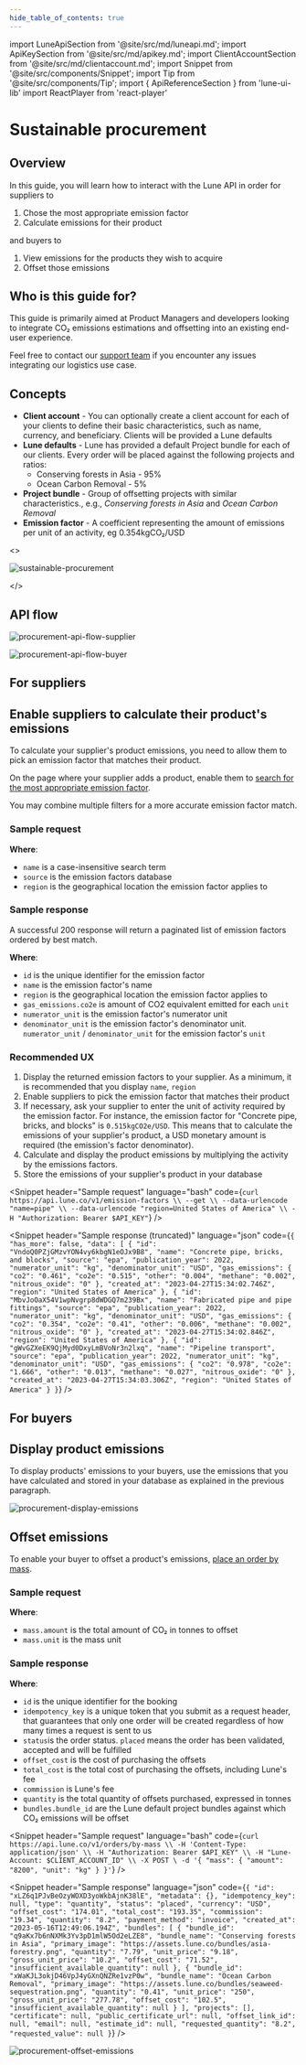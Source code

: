 ```yaml
---
hide_table_of_contents: true
---
```


import LuneApiSection from '@site/src/md/luneapi.md';
import ApiKeySection from '@site/src/md/apikey.md';
import ClientAccountSection from '@site/src/md/clientaccount.md';
import Snippet  from '@site/src/components/Snippet';
import Tip from '@site/src/components/Tip';
import { ApiReferenceSection } from 'lune-ui-lib'
import ReactPlayer from 'react-player'

# Sustainable procurement

<div className="sections">

<ApiReferenceSection>
<div className="paragraphSections">

<div>

<LuneApiSection />

</div>
<div>

## Overview

In this guide, you will learn how to interact with the Lune API in order for suppliers to
1. Chose the most appropriate emission factor
2. Calculate emissions for their product

and buyers to
1. View emissions for the products they wish to acquire
2. Offset those emissions

</div>
<div>

## Who is this guide for?

This guide is primarily aimed at Product Managers and developers looking
to integrate CO₂ emissions estimations and offsetting into an existing end-user experience.

Feel free to contact our [support team](mailto:support@lune.com) if you encounter any issues integrating our logistics use case.

</div>
<div>

## Concepts

- **Client account** - You can optionally create a client account for each of your clients to define their basic characteristics, such as name, currency, and beneficiary.  Clients will be provided a Lune defaults
- **Lune defaults** - Lune has provided a default Project bundle for each of our clients.  Every order will be placed against the following projects and ratios:
  - Conserving forests in Asia - 95%
  - Ocean Carbon Removal - 5%
- **Project bundle** - Group of offsetting projects with similar characteristics., e.g., _Conserving forests in Asia_ and _Ocean Carbon Removal_
- **Emission factor** - A coefficient representing the amount of emissions per unit of an activity, eg 0.354kgCO&#8322;/USD

</div>
</div>

<>

![sustainable-procurement](/img/sustainable-procurement.png)

</>

</ApiReferenceSection>

<ApiKeySection />

<div>

## API flow

![procurement-api-flow-supplier](/img/procurement-apiflow-supplier.png)

![procurement-api-flow-buyer](/img/procurement-apiflow-buyer.png)

</div>

## For suppliers

<ApiReferenceSection>

<div className="paragraphSections">

<div>

## Enable suppliers to calculate their product's emissions

To calculate your supplier's product emissions, you need to allow them to pick an emission factor that matches their product.

On the page where your supplier adds a product, enable them to [search for the most appropriate emission factor](/resources/emission-factors/list-emission-factors/).

You may combine multiple filters for a more accurate emission factor match.

<div>
</div>

### Sample request

**Where**:

- `name` is a case-insensitive search term
- `source` is the emission factors database
- `region` is the geographical location the emission factor applies to

</div>
<div>

### Sample response

A successful 200 response will return a paginated list of emission factors ordered by best match.

**Where**:

- `id` is the unique identifier for the emission factor
- `name` is the emission factor's name
- `region` is the geographical location the emission factor applies to
- `gas_emissions.co2e` is amount of CO2 equivalent emitted for each `unit`
- `numerator_unit` is the emission factor's numerator unit
- `denominator_unit` is the emission factor's denominator unit. `numerator_unit` / `denominator_unit` for the emission factor's `unit`


</div>

<div>

### Recommended UX

1. Display the returned emission factors to your supplier.  As a minimum, it is recommended that you display `name`, `region`
2. Enable suppliers to pick the emission factor that matches their product
3. If necessary, ask your supplier to enter the unit of activity required by the emission factor.  For instance, the emission factor for "Concrete pipe, bricks, and blocks" is `0.515kgCO2e/USD`.  This means that to calculate the emissions of your supplier's product, a USD monetary amount is required (the emission's factor denominator).
4. Calculate and display the product emissions by multiplying the activity by the emissions factors.
5. Store the emissions of your supplier's product in your database

</div>

</div>

<div className="miniSections overflow-hidden">

<Snippet
    header="Sample request"
    language="bash"
    code={`curl https://api.lune.co/v1/emission-factors \\
  --get \\
  --data-urlencode "name=pipe" \\
  --data-urlencode "region=United States of America" \\
  -H "Authorization: Bearer $API_KEY"`} />


<Snippet
    header="Sample response (truncated)"
    language="json"
    code={`{
  "has_more": false,
  "data": [
    {
      "id": "VndoQ0PZjGMzvYON4vy6kbgN1eOJx9B8",
      "name": "Concrete pipe, bricks, and blocks",
      "source": "epa",
      "publication_year": 2022,
      "numerator_unit": "kg",
      "denominator_unit": "USD",
      "gas_emissions": {
        "co2": "0.461",
        "co2e": "0.515",
        "other": "0.004",
        "methane": "0.002",
        "nitrous_oxide": "0"
      },
      "created_at": "2023-04-27T15:34:02.746Z",
      "region": "United States of America"
    },
    {
      "id": "MbvJoOaX54V1wpNvgrp8dWDGQ7m239Bx",
      "name": "Fabricated pipe and pipe fittings",
      "source": "epa",
      "publication_year": 2022,
      "numerator_unit": "kg",
      "denominator_unit": "USD",
      "gas_emissions": {
        "co2": "0.354",
        "co2e": "0.41",
        "other": "0.006",
        "methane": "0.002",
        "nitrous_oxide": "0"
      },
      "created_at": "2023-04-27T15:34:02.846Z",
      "region": "United States of America"
    },
    {
      "id": "gWvGZXeEK9QjMyd0DxyLmBVoNr3n2lxq",
      "name": "Pipeline transport",
      "source": "epa",
      "publication_year": 2022,
      "numerator_unit": "kg",
      "denominator_unit": "USD",
      "gas_emissions": {
        "co2": "0.978",
        "co2e": "1.666",
        "other": "0.013",
        "methane": "0.027",
        "nitrous_oxide": "0"
      },
      "created_at": "2023-04-27T15:34:03.306Z",
      "region": "United States of America"
    }
  }`} />

<div className="react-player-procurement-supplier-wrapper">
<ReactPlayer loop className="react-player"playing muted url='/videos/procurement-supplier.mp4' width="100%" height="100%" />
</div>

</div>

</ApiReferenceSection>

## For buyers

<ApiReferenceSection>

<div className="paragraphSections">

<div>

## Display product emissions

To display products' emissions to your buyers, use the emissions that you have calculated and stored in your database as explained in the previous paragraph.

</div>
</div>

<div className="miniSections">

![procurement-display-emissions](/img/procurement-display-emissions.png)

</div>
</ApiReferenceSection>

<ClientAccountSection />

<ApiReferenceSection>

<div className="paragraphSections">

<div>

## Offset emissions

To enable your buyer to offset a product's emissions, [place an order by mass](/resources/orders/create-order-by-mass).


</div>
<div>

### Sample request

**Where**:

- `mass.amount` is the total amount of CO₂ in tonnes to offset
- `mass.unit` is the mass unit

</div>
<div>

### Sample response

**Where**:

- `id` is the unique identifier for the booking
- `idempotency_key` is a unique token that you submit as a request header, that guarantees that only one order will be created regardless of how many times a request is sent to us
- `status`is the order status.  `placed` means the order has been validated, accepted and will be fulfilled
- `offset_cost` is the cost of purchasing the offsets
- `total_cost` is the total cost of purchasing the offsets, including Lune's fee
- `commission` is Lune's fee
- `quantity` is the total quantity of offsets purchased, expressed in tonnes
- `bundles.bundle_id` are the Lune default project bundles against which CO₂ emissions will be offset

</div>
</div>

<div className="miniSections">

<Snippet
    header="Sample request"
    language="bash"
    code={`curl https://api.lune.co/v1/orders/by-mass \\
  -H 'Content-Type: application/json' \\
  -H "Authorization: Bearer $API_KEY" \\
  -H "Lune-Account: $CLIENT_ACCOUNT_ID" \\
  -X POST \
  -d '{
  "mass": {
    "amount": "8200",
    "unit": "kg"
  }
}'`} />

<Snippet
    header="Sample response"
    language="json"
    code={`{
  "id": "xLZ6q1PJvBeOzyWOXD3yoWkbAjnK38lE",
  "metadata": {},
  "idempotency_key": null,
  "type": "quantity",
  "status": "placed",
  "currency": "USD",
  "offset_cost": "174.01",
  "total_cost": "193.35",
  "commission": "19.34",
  "quantity": "8.2",
  "payment_method": "invoice",
  "created_at": "2023-05-16T12:49:06.194Z",
  "bundles": [
    {
      "bundle_id": "q9aKx7b6nNXMk3Yv3pD1mlW5Od2eLZE8",
      "bundle_name": "Conserving forests in Asia",
      "primary_image": "https://assets.lune.co/bundles/asia-forestry.png",
      "quantity": "7.79",
      "unit_price": "9.18",
      "gross_unit_price": "10.2",
      "offset_cost": "71.52",
      "insufficient_available_quantity": null
    },
    {
      "bundle_id": "xWaKJL3okjD46VpJ4yGXnQNZRe1vzP0w",
      "bundle_name": "Ocean Carbon Removal",
      "primary_image": "https://assets.lune.co/bundles/seaweed-sequestration.png",
      "quantity": "0.41",
      "unit_price": "250",
      "gross_unit_price": "277.78",
      "offset_cost": "102.5",
      "insufficient_available_quantity": null
    }
  ],
  "projects": [],
  "certificate": null,
  "public_certificate_url": null,
  "offset_link_id": null,
  "email": null,
  "estimate_id": null,
  "requested_quantity": "8.2",
  "requested_value": null
}`} />

![procurement-offset-emissions](/img/procurement-offset-emissions.png)

</div>

</ApiReferenceSection>

</div>
